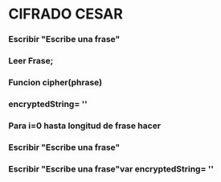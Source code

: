 # CIFRADO CESAR

### Escribir "Escribe una frase"
### Leer Frase;
### Funcion cipher(phrase)
### encryptedString= ''
### Para  i=0 hasta longitud de frase hacer
### Escribir "Escribe una frase"
### Escribir "Escribe una frase"var encryptedString= ''
